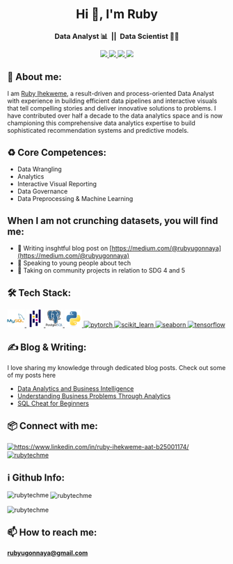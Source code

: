 <h1 align="center">Hi 👋, I'm Ruby</h1>

<div align="center">

<h3>Data Analyst 📊 &nbsp;||&nbsp; Data Scientist 👩‍💻 </h3>

</div>


<div align="center">
  <a href="https://your-portfolio-link.com" target="_blank">
    <img src="https://img.shields.io/badge/PORTFOLIO-yellow?style=for-the-badge&logo=sap&logoColor=black" />
  </a>
  <a href="https://www.linkedin.com/in/ruby-ihekweme-aat-aca-b25001174?utm_source=share&utm_campaign=share_via&utm_content=profile&utm_medium=ios_app" target="_blank">
    <img src="https://img.shields.io/badge/LINKEDIN-0077B5?style=for-the-badge&logo=linkedin&logoColor=white" />
  </a>
  <a href="https://github.com/rubytechme" target="_blank">
    <img src="https://img.shields.io/badge/GITHUB-1DA1F2?style=for-the-badge&logo=twitter&logoColor=white" />
  </a>
  <a href="https://medium.com/@rubyugonnaya" target="_blank">
    <img src="https://img.shields.io/badge/MEDIUM-00C853?style=for-the-badge&logo=medium&logoColor=white" />
  </a>
</div>


## 🚀 About me:

I am [Ruby Ihekweme](https://rubytechme.github.io/portfolio/data/), a result-driven and process-oriented Data Analyst with experience in building efficient data pipelines and interactive visuals that tell compelling stories and deliver innovative solutions to problems. I have contributed over half a decade to the data analytics space and is now championing this comprehensive data analytics expertise to build sophisticated recommendation systems and predictive models.

## :recycle: Core Competences:

- Data Wrangling
- Analytics
- Interactive Visual Reporting
- Data Governance
- Data Preprocessing & Machine Learning

## When I am not crunching datasets, you will find me:
- 📝 Writing insghtful blog post on [https://medium.com/@rubyugonnaya](https://medium.com/@rubyugonnaya)
- 💬 Speaking to young people about tech
- 👯 Taking on community projects in relation to SDG 4 and 5
  

## 🛠️ Tech Stack:

<p align="left"> <a href="https://www.mysql.com/" target="_blank" rel="noreferrer"> <img src="https://raw.githubusercontent.com/devicons/devicon/master/icons/mysql/mysql-original-wordmark.svg" alt="mysql" width="40" height="40"/> </a> <a href="https://pandas.pydata.org/" target="_blank" rel="noreferrer"> <img src="https://raw.githubusercontent.com/devicons/devicon/2ae2a900d2f041da66e950e4d48052658d850630/icons/pandas/pandas-original.svg" alt="pandas" width="40" height="40"/> </a> <a href="https://www.postgresql.org" target="_blank" rel="noreferrer"> <img src="https://raw.githubusercontent.com/devicons/devicon/master/icons/postgresql/postgresql-original-wordmark.svg" alt="postgresql" width="40" height="40"/> </a> <a href="https://www.python.org" target="_blank" rel="noreferrer"> <img src="https://raw.githubusercontent.com/devicons/devicon/master/icons/python/python-original.svg" alt="python" width="40" height="40"/> </a> <a href="https://pytorch.org/" target="_blank" rel="noreferrer"> <img src="https://www.vectorlogo.zone/logos/pytorch/pytorch-icon.svg" alt="pytorch" width="40" height="40"/> </a> <a href="https://scikit-learn.org/" target="_blank" rel="noreferrer"> <img src="https://upload.wikimedia.org/wikipedia/commons/0/05/Scikit_learn_logo_small.svg" alt="scikit_learn" width="40" height="40"/> </a> <a href="https://seaborn.pydata.org/" target="_blank" rel="noreferrer"> <img src="https://seaborn.pydata.org/_images/logo-mark-lightbg.svg" alt="seaborn" width="40" height="40"/> </a> <a href="https://www.tensorflow.org" target="_blank" rel="noreferrer"> <img src="https://www.vectorlogo.zone/logos/tensorflow/tensorflow-icon.svg" alt="tensorflow" width="40" height="40"/> </a> </p>

## ✍️ Blog & Writing:

I love sharing my knowledge through dedicated blog posts. Check out some of my posts here
- [Data Analytics and Business Intelligence](https://medium.com/@rubyugonnaya/data-analytics-business-intelligence-tool-3d77f920aa7)
- [Understanding Business Problems Through Analytics](https://medium.com/@rubyugonnaya/an-understanding-of-business-problems-through-analytics-209ff9062ab6)
- [SQL Cheat for Beginners](https://medium.com/@rubyugonnaya/sql-cheat-for-beginners-who-think-sql-is-hard-yikes-e08532f3bcd0)


## :package: Connect with me:
<p align="left">
<a href="https://linkedin.com/in/https://www.linkedin.com/in/ruby-ihekweme-aat-b25001174/" target="blank"><img align="center" src="https://raw.githubusercontent.com/rahuldkjain/github-profile-readme-generator/master/src/images/icons/Social/linked-in-alt.svg" alt="https://www.linkedin.com/in/ruby-ihekweme-aat-b25001174/" height="30" width="40" /></a>
<a href="https://instagram.com/rubytechme" target="blank"><img align="center" src="https://raw.githubusercontent.com/rahuldkjain/github-profile-readme-generator/master/src/images/icons/Social/instagram.svg" alt="rubytechme" height="30" width="40" /></a>
</p>


## ℹ️  Github Info:

<p><img align="left" src="https://github-readme-stats.vercel.app/api/top-langs?username=rubytechme&show_icons=true&locale=en&layout=compact" alt="rubytechme" /></p>

<p>&nbsp;<img align="center" src="https://github-readme-stats.vercel.app/api?username=rubytechme&show_icons=true&locale=en" alt="rubytechme" /></p>

<p><img align="center" src="https://github-readme-streak-stats.herokuapp.com/?user=rubytechme&" alt="rubytechme" /></p>


## 📫 How to reach me:

**rubyugonnaya@gmail.com**

